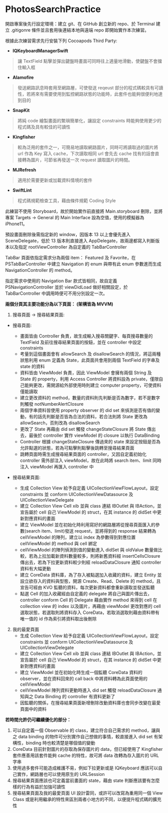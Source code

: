 # PhotosSearchPractice

開啟專案後先行設定環境：建立 git、在 GitHub 創立新的 repo、於 Terminal 建立 .gitigonre 條件並且套用後連結本地與遠端 repo 即開始實作本次練習。

根據此次練習需求先行安裝下列 Cocoapods Third Party:

- **IQKeyboardManagerSwift**
  
> 讓 TextField 點擊並彈出鍵盤時畫面可同時往上適量地滑動，使鍵盤不會擋住輸入框
  
- **Alamofire**

> 發送網路訊息時套用至網路層，可使發送 reqeust 部分的程式碼較具有可讀性，若將來有需要使用到監控網路狀態的功能時，此套件也能夠很便利地達到目的
  
- **SnapKit**

> 將純 code 繪製畫面的繁瑣簡單化，讓設定 constraints 時能夠使用更少的程式碼及具有較佳的可讀性
  
- **Kingfisher**

> 較為泛用的套件之一，可簡易地讀取網路圖片，同時可將讀取過的圖片將 url 作為 Key 寫入 cache，下次讀取相同 url 會先去 cache 找有的話會直接轉為圖片，可節省再發送一次 request 讀取圖片的時間。

- **MJRefresh**

> 適用於需要更新或加載資料情境的套件

- **SwiftLint**

> 程式碼規範檢查工具，藉由條件規範 Coding Style

此練習不使用 Storyboard，故於開始實作前直接將 Main.storyboard 刪除，並將專案 Targets -> General 的 Main Interface 設為空值，使用的模擬器為 iPhone11。

預設畫面刪除後需指定新的 window，因版本 13 以上會優先進入 SceneDelegate，低於 13 版本則直接進入 AppDelegate，故兩邊都寫入判斷版本以及指定 rootViewController 為自定義的 TabBarController

TabBar 頁面依指定需求分為兩個 item： Featured 及 Favorite，在 PSTabBarController 中建立 Navigation 的 enum 與帶有此 enum 參數進而生成 NavigationController 的 method。

指定需求中使用的 Navigation Bar 款式皆相同，故自定義 PSNavigationController 並於 viewDidLoad 做好相關設定，於 TabBarController 中調用時便可不用分別設定一次。

**兩個分頁其主要功能分為以下頁面： (架構皆為 MVVM)**

1. 搜尋頁面 -> 搜尋結果頁面:

  - 搜尋頁面: 
    - 畫面皆由 Controller 負責，故生成輸入搜尋關鍵字、每頁搜尋數量的 TextField 及前往搜尋結果頁面的按鈕，並在 controller 中設定 constraints
    - 考量到這個畫面會有 allowSearch 及 disallowSearch 的情況，將這兩種狀態利用 enum 定義為 State，此頁面共會用到兩個 TextField 的字串及 state 的資料
    - 資料皆由 ViewModel 負責，因此 ViewModel 會擁有兩個 String 及 State 的 property，利用 Access Controller 將資料設為 private，僅限自己能夠更改，需開源給外部使用時則建立 computer property，可使資料僅能讀取
    - 建立更改資料的 method，數量的資料則先判斷是否為數字，若不是數字則觸發 notNumberAlertClosure
    - 兩個字串資料皆使用 property observer 的 did set 來偵測是否有值的變動，有的話先判斷是否皆為合法的資料，若合法則將 State 更改為 allowSearch，否則改為 disallowSearch
    - 更改了 State 再藉由 did set 觸發 changeStateClosure 將 State 傳出去，最後於 controller 實作 viewModel 的 closure 以執行 DataBinding
    - Controller 根據 changeStateClosure 傳過來的 state 來設定按鈕是否為允許點選的狀態，若為可點擊則點擊後跳轉至搜尋結果頁面
    - 跳轉頁面時需生成搜尋結果頁面的 controller，又因自定義初始化 controller 需外部注入 viewModel，故在此時將 search item、limit 同時注入 viewModel 再匯入 controller 中
    
  - 搜尋結果頁面:
    - 生成 Collection View 給予自定義 UICollectionViewFlowLayout，設定 constraints 並 conform UICollectionViewDatasource 及 UICollectionViewDelegate
    - 建立 Collection View Cell xib 並與 class 連結 IBOutlet 與 IBAction，並宣告屬於 cell 自己 ViewModel 的 struct，在其 instance 的 didSet 中更新對應資料的畫面
    - 建立 ViewModel 並在初始化時利用寫好的網路層將從搜尋頁面匯入的參數(search item、limit)發送 request，並將得到的 response 結果轉為 cellViewModel 的陣列，建立以 index 為參數得到對應位置 cellViewModel 的 method 與 cell 綁定
    - cellViewModel 的陣列偵測到值的變動進入 didSet 與 oldValue 數量做比較，若為上拉加載新資料數量較多，則將新舊資料經 insertCellsClosure 傳出去，若為下拉更新資料較少則經 reloadDataClosure 通知 controller 資料有大幅更動
    - 建立 CoreData 資料庫，為了存入被點選加入收藏的資料，建立 Entity 並設立欲存入的資料與型態，開源 Create、Read、Delete 的 method，且宣告可經由 KVO 監聽的資料，每次更新資料都會重新讀取並發送監聽
    - 點選 Cell 的加入收藏經由自定義的 delegate 將自己與圖片傳出去，controller conform Cell 的 Delegate 藉由實作 method 來得到 cell 在 collection view 的 index 以及圖片，再藉由 viewModel 更改對應的 cell 選取狀態，若選取則將資料存入 CoreData，若取消選取則藉由資料帶有唯一值的 id 作為索引將資料取出後刪除
    
2. 我的最愛頁面
    - 生成 Collection View 給予自定義 UICollectionViewFlowLayout，設定 constraints 並 conform UICollectionViewDatasource 及 UICollectionViewDelegate
    - 建立 Collection View Cell xib 並與 class 連結 IBOutlet 與 IBAction，並宣告屬於 cell 自己 ViewModel 的 struct，在其 instance 的 didSet 中更新對應資料的畫面
    - 建立 ViewModel 並在初始化時生成一個監聽 CoreData 資料的 observer，並在資料回來的 call back 中將資料轉為此頁面使用的 cellViewModel
    - cellViewModel 陣列資料更動時進入 did set 觸發 reloadDataClosure 通知與之 Data Binding 的 controller 有資料更新了
    - 因監聽的關係，在搜尋結果頁面新增刪除改動資料庫也會同步改變在最愛頁面中的資料


**若時間允許仍可繼續優化的部分：**

1. 可以自定義一個 Observable 的 class，建立符合自己需求的 method，讓與之 data binding 的物件可分別實作自己想做的事情，較直接進入 did set 有架構性，binding 時也較清楚是哪個值的變動
2. CoreData 目前針對圖片的存取為保存圖片的 data，但已經使用了 Kingfisher 套件應善用該套件能夠 cache 的特性，故可將 data 改轉為存入圖片的 URL 字串
3. 使用過多套件可能造成維護不易，例如下拉更新或是 IQKeyboard 應該可以自己實作，網路層也可以使用原生的 URLSession
4. 搜尋結果頁面應該也可定義當前畫面的 state，藉由 state 判斷應該要有怎麼樣的行為有益於加強可讀性
5. 搜尋結果頁面及我的最愛頁面 UI 設計雷同，或許可以改寫為重用同一個 View Class 或是利用繼承的特性來區別兩者小地方的不同，以便提升程式碼的擴充性




